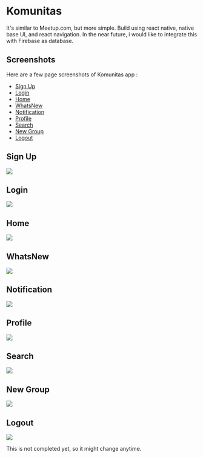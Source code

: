# Komunitas
It's similar to Meetup.com, but more simple. Build using react native, native base UI, and react navigation. 
In the near future, i would like to integrate this with Firebase as database.  

## Screenshots

Here are a few page screenshots of Komunitas app :

- [Sign Up](#sign-up)
- [Login](#login)
- [Home](#home)
- [WhatsNew](#whatsnew)
- [Notification](#notification)
- [Profile](#profile)
- [Search](#search)
- [New Group](#new-group)
- [Logout](#logout)

## Sign Up

<img src='./docs/images/SignUp.jpg' />

## Login

<img src='./docs/images/Login.jpg' />

## Home 

<img src='./docs/images/Home.jpg' />

## WhatsNew 

<img src='./docs/images/WhatsNew.jpg' />

## Notification

<img src='./docs/images/Notification.jpg' />

## Profile

<img src='./docs/images/Profile.jpg' />

## Search

<img src='./docs/images/Search.jpg' />

## New Group

<img src='./docs/images/NewGroup.jpg' />

## Logout

<img src='./docs/images/Logout.jpg' />

This is not completed yet, so it might change anytime. 
